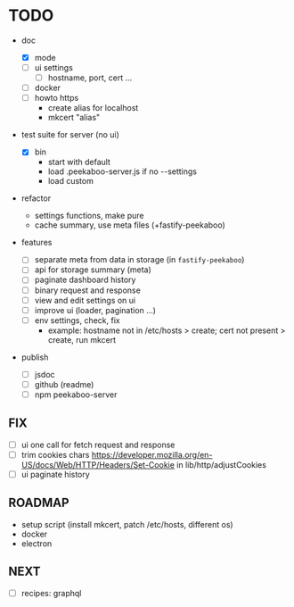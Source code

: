 # TODO

- doc
  - [x] mode
  - [ ] ui settings
    - [ ] hostname, port, cert ...
  - [ ] docker
  - [ ] howto https
    - create alias for localhost
    - mkcert "alias"

- test suite for server (no ui)
  - [x] bin
    - start with default
    - load .peekaboo-server.js if no --settings
    - load custom

- refactor
  - settings functions, make pure
  - cache summary, use meta files (+fastify-peekaboo)

- features
  - [ ] separate meta from data in storage (in `fastify-peekaboo`)
  - [ ] api for storage summary (meta)
  - [ ] paginate dashboard history
  - [ ] binary request and response
  - [ ] view and edit settings on ui
  - [ ] improve ui (loader, pagination ...)
  - [ ] env settings, check, fix
    - example: hostname not in /etc/hosts > create; cert not present > create, run mkcert

- publish
  - [ ] jsdoc
  - [ ] github (readme)
  - [ ] npm peekaboo-server

## FIX

- [ ] ui one call for fetch request and response
- [ ] trim cookies chars https://developer.mozilla.org/en-US/docs/Web/HTTP/Headers/Set-Cookie in lib/http/adjustCookies
- [ ] ui paginate history

## ROADMAP

- setup script (install mkcert, patch /etc/hosts, different os)
- docker
- electron

## NEXT

- [ ] recipes: graphql
